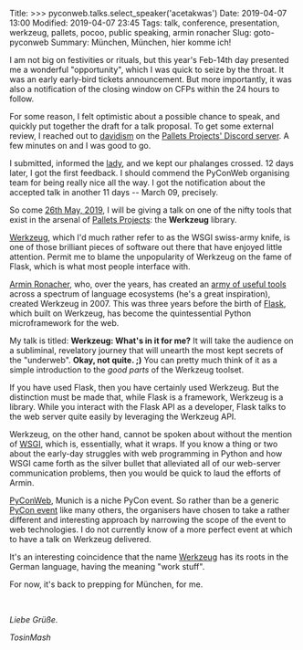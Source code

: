 Title: >>> pyconweb.talks.select_speaker('acetakwas')
Date: 2019-04-07 13:00
Modified: 2019-04-07 23:45
Tags: talk, conference, presentation, werkzeug, pallets, pocoo, public speaking, armin ronacher
Slug: goto-pyconweb
Summary: München, München, hier komme ich!



I am not big on festivities or rituals, but this year's Feb-14th day presented me 
a wonderful "opportunity", which I was quick to seize by the throat. It was an 
early early-bird tickets announcement. But more importantly, it was also a 
notification of the closing window on CFPs within the 24 hours to follow.

For some reason, I felt optimistic about a possible chance to speak, 
and quickly put together the draft for a talk proposal. To get some external review, 
I reached out to [davidism](https://twitter.com/davidism) on the 
[Pallets Projects' Discord server](https://discord.gg/ZVcuNu). A few 
minutes on and I was good to go. 

I submitted, informed the [lady](https://twitter.com/yinye_m), and we kept 
our phalanges crossed. 12 days later, I got the first feedback. I should 
commend the PyConWeb organising team for being really nice all the 
way. I got the notification about the accepted talk in another 11 days -- March 
09, precisely.


So come [26th May, 2019](https://pyconweb.com/talks/26-05-2019/werkzeug-whats-in-it-for-me), 
I will be giving a talk on one of the nifty tools that exist in the arsenal of 
[Pallets Projects](https://palletsprojects.com/): the **Werkzeug** library.

[Werkzeug](https://palletsprojects.com/p/werkzeug/), which I'd much rather refer 
to as the WSGI swiss-army knife, is one of those brilliant pieces of software 
out there that have enjoyed little attention. Permit me to blame the 
unpopularity of Werkzeug on the fame of Flask, which is what most people 
interface with.

[Armin Ronacher](http://lucumr.pocoo.org/about/), who, over the years, has created 
an [army of useful tools](http://lucumr.pocoo.org/projects/) across a spectrum of 
language ecosystems (he's a great inspiration), created Werkzeug in 2007. This was 
three years before the birth of [Flask](https://palletsprojects.com/p/flask/), 
which built on Werkzeug, has become the quintessential Python microframework 
for the web.

My talk is titled: **Werkzeug: What's in it for me?** It will take the audience 
on a subliminal, revelatory journey that will unearth the most kept secrets of 
the "underweb". **Okay, not quite. ;)** You can pretty much think of it as a simple 
introduction to the _good parts_ of the Werkzeug toolset.

If you have used Flask, then you have certainly used Werkzeug. But the 
distinction must be made that, while Flask is a framework, Werkzeug is a library.
While you interact with the Flask API as a developer, Flask talks to the web 
server quite easily by leveraging the Werkzeug API. 

Werkzeug, on the other hand, cannot be spoken about without the mention of 
[WSGI](https://wsgi.readthedocs.io/en/latest/), which is, essentially, what it 
wraps. If you know a thing or two about the early-day struggles with web 
programming in Python and how WSGI came forth as the silver bullet that 
alleviated all of our web-server communication problems, then you would be 
quick to laud the efforts of Armin.


[PyConWeb](https://pyconweb.com/), Munich is a niche PyCon event. So rather than be a 
generic [PyCon event](http://pycon.org/) like many others, the organisers have 
chosen to take a rather different and interesting approach by narrowing the 
scope of the event to web technologies. I do not currently know of a more 
perfect event at which to have a talk on Werkzeug delivered.

It's an interesting coincidence that the name 
[Werkzeug](https://en.wiktionary.org/wiki/Werkzeug#Etymology) has its roots in 
the German language, having the meaning "work stuff".

For now, it's back to prepping for München, for me.

<br/>

_Liebe Grüße._ 

_TosinMash_

